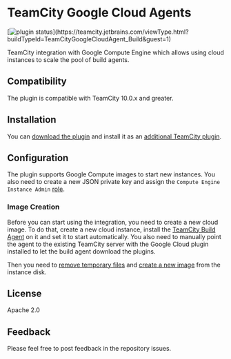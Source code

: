 # TeamCity Google Cloud Agents
[![plugin status]( 
https://teamcity.jetbrains.com/app/rest/builds/buildType:(id:TeamCityGoogleCloudAgent_Build)/statusIcon.svg)](https://teamcity.jetbrains.com/viewType.html?buildTypeId=TeamCityGoogleCloudAgent_Build&guest=1)

TeamCity integration with Google Compute Engine which allows using cloud instances to scale the pool of build agents.

## Compatibility

The plugin is compatible with TeamCity 10.0.x and greater.

## Installation

You can [download the plugin](https://plugins.jetbrains.com/plugin/9704-google-cloud-agents) and install it as an [additional TeamCity plugin](https://confluence.jetbrains.com/display/TCDL/Installing+Additional+Plugins).

## Configuration

The plugin supports Google Compute images to start new instances. You also need to create a new JSON private key and assign the `Compute Engine Instance Admin` [role](https://cloud.google.com/compute/docs/access/#predefined_short_product_name_roles).

### Image Creation

Before you can start using the integration, you need to create a new cloud image. To do that, create a new cloud instance, install the [TeamCity Build Agent](https://confluence.jetbrains.com/display/TCDL/TeamCity+Integration+with+Cloud+Solutions#TeamCityIntegrationwithCloudSolutions-PreparingavirtualmachinewithaninstalledTeamCityagent) on it and set it to start automatically. You also need to manually point the agent to the existing TeamCity server with the Google Cloud plugin installed to let the build agent download the plugins.

Then you need to [remove temporary files](https://confluence.jetbrains.com/display/TCDL/TeamCity+Integration+with+Cloud+Solutions#TeamCityIntegrationwithCloudSolutions-Capturinganimagefromavirtualmachine) and [create a new image](https://cloud.google.com/compute/docs/images/create-delete-deprecate-private-images) from the instance disk.

## License

Apache 2.0

## Feedback

Please feel free to post feedback in the repository issues.
